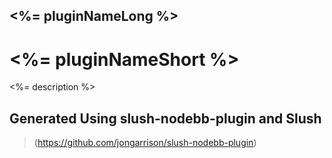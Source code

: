 
## <%= pluginNameLong %>
# <%= pluginNameShort %>

<%= description %>


## Generated Using slush-nodebb-plugin and Slush

> (https://github.com/jongarrison/slush-nodebb-plugin)



